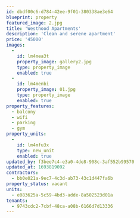 ```yaml
---
id: dbdf00c6-d784-42ee-9f01-380338ae3e64
blueprint: property
featured_image: 2.jpg
title: 'Westhood Apartments'
description: 'Clean and serene apartment'
price: '45000'
images:
  -
    id: lm4mea3t
    property_image: gallery2.jpg
    type: property_image
    enabled: true
  -
    id: lm4menbi
    property_image: 01.jpg
    type: property_image
    enabled: true
property_features:
  - balcony
  - wifi
  - parking
  - gym
property_units:
  -
    id: lm4mfu3x
    type: new_unit
    enabled: true
updated_by: f3bee7c4-e3a0-4de8-908c-3af552b99570
updated_at: 1693819092
contractors:
  - bb0e021a-9ec7-4c3d-ab73-43c1d447fa6b
property_status: vacant
units:
  - e083625a-5c59-4bd3-adde-8a502523d01a
tenants:
  - 9743cdc2-7cbf-48ca-a08b-6166d7d13336
---
```

